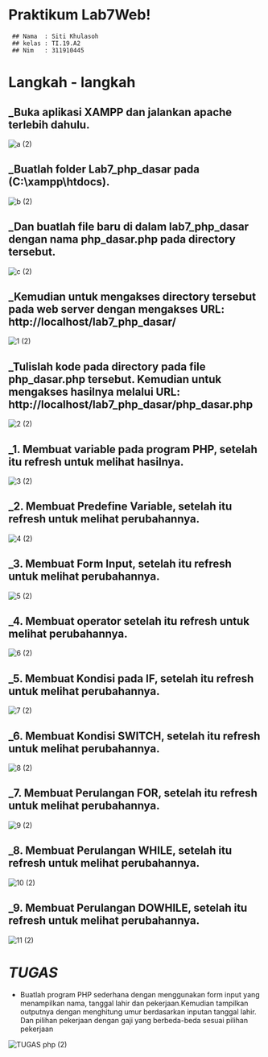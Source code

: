 # Praktikum Lab7Web!


     ## Nama  : Siti Khulasoh
     ## kelas : TI.19.A2
     ## Nim   : 311910445

# Langkah - langkah
## _Buka aplikasi XAMPP dan jalankan apache terlebih dahulu.
![a (2)](https://user-images.githubusercontent.com/56240533/117819452-c2055c80-b293-11eb-8891-fe67879ec634.png)


## _Buatlah folder Lab7_php_dasar pada (C:\xampp\htdocs).
![b (2)](https://user-images.githubusercontent.com/56240533/117819473-c762a700-b293-11eb-8103-a5830e395165.png)


## _Dan buatlah file baru di dalam lab7_php_dasar dengan  nama php_dasar.php pada directory tersebut.
![c (2)](https://user-images.githubusercontent.com/56240533/117819507-cf224b80-b293-11eb-84fe-2921aa019279.png)


## _Kemudian untuk mengakses directory tersebut pada web server dengan mengakses URL: http://localhost/lab7_php_dasar/
![1 (2)](https://user-images.githubusercontent.com/56240533/117819534-d5b0c300-b293-11eb-802a-55f1048ac28d.png)

## _Tulislah kode pada directory pada file  php_dasar.php tersebut. Kemudian untuk mengakses hasilnya melalui URL: http://localhost/lab7_php_dasar/php_dasar.php 
![2 (2)](https://user-images.githubusercontent.com/56240533/117819596-e5300c00-b293-11eb-9c72-65e72b7cea80.png)

## _1. Membuat variable pada program PHP, setelah itu refresh untuk melihat hasilnya.
![3 (2)](https://user-images.githubusercontent.com/56240533/117819634-f1b46480-b293-11eb-96fd-16076befd30f.png)

 ## _2. Membuat Predefine Variable, setelah itu refresh untuk melihat perubahannya. 
![4 (2)](https://user-images.githubusercontent.com/56240533/117819661-f842dc00-b293-11eb-9469-067b89e979dc.png)


## _3. Membuat Form Input, setelah itu refresh untuk melihat perubahannya.
![5 (2)](https://user-images.githubusercontent.com/56240533/117819686-fed15380-b293-11eb-8e84-abb7f89ba653.png)


## _4. Membuat operator setelah itu refresh untuk melihat perubahannya.
![6 (2)](https://user-images.githubusercontent.com/56240533/117819742-0bee4280-b294-11eb-9cfc-eadc0a2c808d.png)


## _5. Membuat Kondisi pada IF, setelah itu refresh untuk melihat perubahannya.
![7 (2)](https://user-images.githubusercontent.com/56240533/117820011-54a5fb80-b294-11eb-92ba-9e16c36dd791.png)


## _6. Membuat Kondisi SWITCH,  setelah itu refresh untuk melihat perubahannya.
![8 (2)](https://user-images.githubusercontent.com/56240533/117820075-612a5400-b294-11eb-9f91-92a9ae21df87.png)

## _7. Membuat Perulangan FOR, setelah itu refresh untuk melihat perubahannya.
![9 (2)](https://user-images.githubusercontent.com/56240533/117821451-cc285a80-b295-11eb-845b-644c4aa42c52.png)


## _8. Membuat Perulangan WHILE, setelah itu refresh untuk melihat perubahannya.
![10 (2)](https://user-images.githubusercontent.com/56240533/117821501-db0f0d00-b295-11eb-9e23-3f036a3e486a.png)


## _9. Membuat Perulangan DOWHILE, setelah itu refresh untuk melihat perubahannya.
![11 (2)](https://user-images.githubusercontent.com/56240533/117819883-2e805b80-b294-11eb-8958-763ebc0c56f7.png)


# _TUGAS_

- Buatlah program PHP sederhana dengan menggunakan form input yang menampilkan 
nama, tanggal lahir dan pekerjaan.Kemudian tampilkan outputnya dengan menghitung 
umur berdasarkan inputan tanggal lahir. Dan pilihan pekerjaan dengan gaji yang 
berbeda-beda sesuai pilihan pekerjaan

![TUGAS php (2)](https://user-images.githubusercontent.com/56240533/117821539-e5c9a200-b295-11eb-8a33-8c3e66b4edfe.png)



